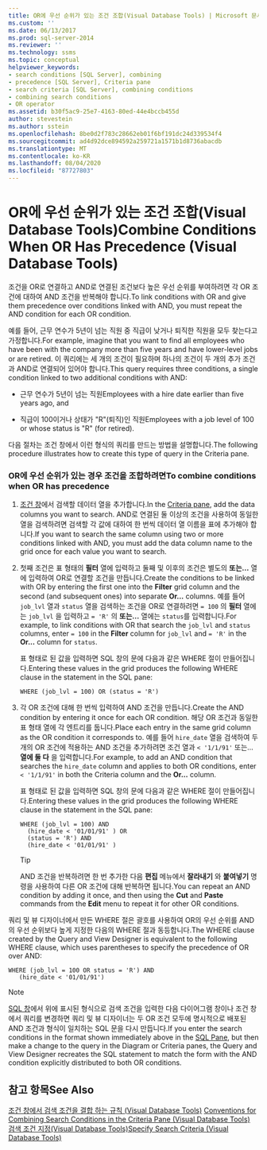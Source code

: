 ```yaml
---
title: OR에 우선 순위가 있는 조건 조합(Visual Database Tools) | Microsoft 문서
ms.custom: ''
ms.date: 06/13/2017
ms.prod: sql-server-2014
ms.reviewer: ''
ms.technology: ssms
ms.topic: conceptual
helpviewer_keywords:
- search conditions [SQL Server], combining
- precedence [SQL Server], Criteria pane
- search criteria [SQL Server], combining conditions
- combining search conditions
- OR operator
ms.assetid: b30f5ac9-25e7-4163-80ed-44e4bccb455d
author: stevestein
ms.author: sstein
ms.openlocfilehash: 8be0d2f783c28662eb01f6bf191dc24d339534f4
ms.sourcegitcommit: ad4d92dce894592a259721a1571b1d8736abacdb
ms.translationtype: MT
ms.contentlocale: ko-KR
ms.lasthandoff: 08/04/2020
ms.locfileid: "87727803"
---
```

# <a name="combine-conditions-when-or-has-precedence-visual-database-tools"></a><span data-ttu-id="9d73b-102">OR에 우선 순위가 있는 조건 조합(Visual Database Tools)</span><span class="sxs-lookup"><span data-stu-id="9d73b-102">Combine Conditions When OR Has Precedence (Visual Database Tools)</span></span>
  <span data-ttu-id="9d73b-103">조건을 OR로 연결하고 AND로 연결된 조건보다 높은 우선 순위를 부여하려면 각 OR 조건에 대하여 AND 조건을 반복해야 합니다.</span><span class="sxs-lookup"><span data-stu-id="9d73b-103">To link conditions with OR and give them precedence over conditions linked with AND, you must repeat the AND condition for each OR condition.</span></span>  
  
 <span data-ttu-id="9d73b-104">예를 들어, 근무 연수가 5년이 넘는 직원 중 직급이 낮거나 퇴직한 직원을 모두 찾는다고 가정합니다.</span><span class="sxs-lookup"><span data-stu-id="9d73b-104">For example, imagine that you want to find all employees who have been with the company more than five years and have lower-level jobs or are retired.</span></span> <span data-ttu-id="9d73b-105">이 쿼리에는 세 개의 조건이 필요하며 하나의 조건이 두 개의 추가 조건과 AND로 연결되어 있어야 합니다.</span><span class="sxs-lookup"><span data-stu-id="9d73b-105">This query requires three conditions, a single condition linked to two additional conditions with AND:</span></span>  
  
-   <span data-ttu-id="9d73b-106">근무 연수가 5년이 넘는 직원</span><span class="sxs-lookup"><span data-stu-id="9d73b-106">Employees with a hire date earlier than five years ago, and</span></span>  
  
-   <span data-ttu-id="9d73b-107">직급이 100이거나 상태가 "R"(퇴직)인 직원</span><span class="sxs-lookup"><span data-stu-id="9d73b-107">Employees with a job level of 100 or whose status is "R" (for retired).</span></span>  
  
 <span data-ttu-id="9d73b-108">다음 절차는 조건 창에서 이런 형식의 쿼리를 만드는 방법을 설명합니다.</span><span class="sxs-lookup"><span data-stu-id="9d73b-108">The following procedure illustrates how to create this type of query in the Criteria pane.</span></span>  
  
### <a name="to-combine-conditions-when-or-has-precedence"></a><span data-ttu-id="9d73b-109">OR에 우선 순위가 있는 경우 조건을 조합하려면</span><span class="sxs-lookup"><span data-stu-id="9d73b-109">To combine conditions when OR has precedence</span></span>  
  
1.  <span data-ttu-id="9d73b-110">[조건 창](visual-database-tools.md)에서 검색할 데이터 열을 추가합니다.</span><span class="sxs-lookup"><span data-stu-id="9d73b-110">In the [Criteria pane](visual-database-tools.md), add the data columns you want to search.</span></span> <span data-ttu-id="9d73b-111">AND로 연결된 둘 이상의 조건을 사용하여 동일한 열을 검색하려면 검색할 각 값에 대하여 한 번씩 데이터 열 이름을 표에 추가해야 합니다.</span><span class="sxs-lookup"><span data-stu-id="9d73b-111">If you want to search the same column using two or more conditions linked with AND, you must add the data column name to the grid once for each value you want to search.</span></span>  
  
2.  <span data-ttu-id="9d73b-112">첫째 조건은 표 형태의 **필터** 열에 입력하고 둘째 및 이후의 조건은 별도의 **또는...** 열에 입력하여 OR로 연결할 조건을 만듭니다.</span><span class="sxs-lookup"><span data-stu-id="9d73b-112">Create the conditions to be linked with OR by entering the first one into the **Filter** grid column and the second (and subsequent ones) into separate **Or...** columns.</span></span> <span data-ttu-id="9d73b-113">예를 들어 `job_lvl` 열과 `status` 열을 검색하는 조건을 OR로 연결하려면 `= 100` 의 **필터** 열에는 `job_lvl` 을 입력하고 `= 'R'` 의 **또는...** 열에는 `status`를 입력합니다.</span><span class="sxs-lookup"><span data-stu-id="9d73b-113">For example, to link conditions with OR that search the `job_lvl` and `status` columns, enter `= 100` in the **Filter** column for `job_lvl` and `= 'R'` in the **Or...** column for `status`.</span></span>  
  
     <span data-ttu-id="9d73b-114">표 형태로 된 값을 입력하면 SQL 창의 문에 다음과 같은 WHERE 절이 만들어집니다.</span><span class="sxs-lookup"><span data-stu-id="9d73b-114">Entering these values in the grid produces the following WHERE clause in the statement in the SQL pane:</span></span>  
  
    ```  
    WHERE (job_lvl = 100) OR (status = 'R')  
    ```  
  
3.  <span data-ttu-id="9d73b-115">각 OR 조건에 대해 한 번씩 입력하여 AND 조건을 만듭니다.</span><span class="sxs-lookup"><span data-stu-id="9d73b-115">Create the AND condition by entering it once for each OR condition.</span></span> <span data-ttu-id="9d73b-116">해당 OR 조건과 동일한 표 형태 열에 각 엔트리를 둡니다.</span><span class="sxs-lookup"><span data-stu-id="9d73b-116">Place each entry in the same grid column as the OR condition it corresponds to.</span></span> <span data-ttu-id="9d73b-117">예를 들어 `hire_date` 열을 검색하여 두 개의 OR 조건에 적용하는 AND 조건을 추가하려면 조건 열과 `< '1/1/91'` 또는... **열에 둘 다** 을 입력합니다.</span><span class="sxs-lookup"><span data-stu-id="9d73b-117">For example, to add an AND condition that searches the `hire_date` column and applies to both OR conditions, enter `< '1/1/91'` in both the Criteria column and the **Or...** column.</span></span>  
  
     <span data-ttu-id="9d73b-118">표 형태로 된 값을 입력하면 SQL 창의 문에 다음과 같은 WHERE 절이 만들어집니다.</span><span class="sxs-lookup"><span data-stu-id="9d73b-118">Entering these values in the grid produces the following WHERE clause in the statement in the SQL pane:</span></span>  
  
    ```  
    WHERE (job_lvl = 100) AND   
      (hire_date < '01/01/91' ) OR  
      (status = 'R') AND   
      (hire_date < '01/01/91' )  
    ```  
  
    > [!TIP]  
    >  <span data-ttu-id="9d73b-119">AND 조건을 반복하려면 한 번 추가한 다음 **편집** 메뉴에서 **잘라내기** 와 **붙여넣기** 명령을 사용하여 다른 OR 조건에 대해 반복하면 됩니다.</span><span class="sxs-lookup"><span data-stu-id="9d73b-119">You can repeat an AND condition by adding it once, and then using the **Cut** and **Paste** commands from the **Edit** menu to repeat it for other OR conditions.</span></span>  
  
 <span data-ttu-id="9d73b-120">쿼리 및 뷰 디자이너에서 만든 WHERE 절은 괄호를 사용하여 OR의 우선 순위를 AND의 우선 순위보다 높게 지정한 다음의 WHERE 절과 동등합니다.</span><span class="sxs-lookup"><span data-stu-id="9d73b-120">The WHERE clause created by the Query and View Designer is equivalent to the following WHERE clause, which uses parentheses to specify the precedence of OR over AND:</span></span>  
  
```  
WHERE (job_lvl = 100 OR status = 'R') AND  
   (hire_date < '01/01/91')  
```  
  
> [!NOTE]  
>  <span data-ttu-id="9d73b-121">[SQL 창](sql-pane-visual-database-tools.md)에서 위에 표시된 형식으로 검색 조건을 입력한 다음 다이어그램 창이나 조건 창에서 쿼리를 변경하면 쿼리 및 뷰 디자이너는 두 OR 조건 모두에 명시적으로 배포된 AND 조건과 형식이 일치하는 SQL 문을 다시 만듭니다.</span><span class="sxs-lookup"><span data-stu-id="9d73b-121">If you enter the search conditions in the format shown immediately above in the [SQL Pane](sql-pane-visual-database-tools.md), but then make a change to the query in the Diagram or Criteria panes, the Query and View Designer recreates the SQL statement to match the form with the AND condition explicitly distributed to both OR conditions.</span></span>  
  
## <a name="see-also"></a><span data-ttu-id="9d73b-122">참고 항목</span><span class="sxs-lookup"><span data-stu-id="9d73b-122">See Also</span></span>  
 <span data-ttu-id="9d73b-123">[조건 창에서 검색 조건을 결합 하는 규칙 &#40;Visual Database Tools&#41;](conventions-combine-search-conditions-in-criteria-pane-visual-db-tools.md) </span><span class="sxs-lookup"><span data-stu-id="9d73b-123">[Conventions for Combining Search Conditions in the Criteria Pane &#40;Visual Database Tools&#41;](conventions-combine-search-conditions-in-criteria-pane-visual-db-tools.md) </span></span>  
 [<span data-ttu-id="9d73b-124">검색 조건 지정&#40;Visual Database Tools&#41;</span><span class="sxs-lookup"><span data-stu-id="9d73b-124">Specify Search Criteria &#40;Visual Database Tools&#41;</span></span>](specify-search-criteria-visual-database-tools.md)  
  
  
